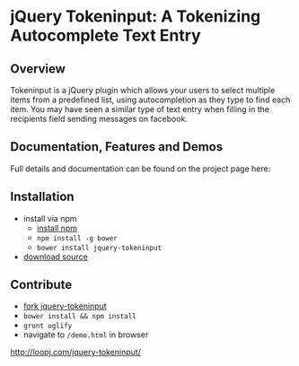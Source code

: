 jQuery Tokeninput: A Tokenizing Autocomplete Text Entry
=======================================================

Overview
--------
Tokeninput is a jQuery plugin which allows your users to select multiple items from a predefined list, using autocompletion as they type to find each item. You may have seen a similar type of text entry when filling in the recipients field sending messages on facebook.

Documentation, Features and Demos
---------------------------------
Full details and documentation can be found on the project page here:

Installation 
-------------
* install via npm
  * [install npm](https://nodejs.org/download/)
  * `npm install -g bower`
  * `bower install jquery-tokeninput`
* [download source](http://loopj.com/jquery-tokeninput/)

Contribute
-----------
* [fork jquery-tokeninput](https://github.com/loopj/jquery-tokeninput)
* `bower install && npm install`
* `grunt uglify`
* navigate to `/demo.html` in browser

<http://loopj.com/jquery-tokeninput/>
